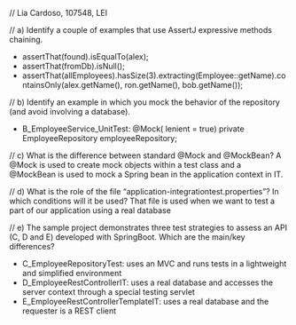// Lia Cardoso, 107548, LEI

// a) Identify a couple of examples that use AssertJ expressive methods chaining.
- assertThat(found).isEqualTo(alex);
- assertThat(fromDb).isNull();
- assertThat(allEmployees).hasSize(3).extracting(Employee::getName).containsOnly(alex.getName(), ron.getName(), bob.getName());

// b) Identify an example in which you mock the behavior of the repository (and avoid involving a database).
- B_EmployeeService_UnitTest:
@Mock( lenient = true)
private EmployeeRepository employeeRepository;

// c) What is the difference between standard @Mock and @MockBean?
A @Mock is used to create mock objects within a test class and a @MockBean
is used to mock a Spring bean in the application context in IT.

// d) What is the role of the file “application-integrationtest.properties”? In which conditions will it be used?
That file is used when we want to test a part of our application using a real database

// e) The sample project demonstrates three test strategies to assess an API (C, D and E) developed with SpringBoot. Which are the main/key differences?
- C_EmployeeRepositoryTest: uses an MVC and runs tests in a lightweight and simplified environment
- D_EmployeeRestControllerIT: uses a real database and accesses the server context through a special testing servlet
- E_EmployeeRestControllerTemplateIT: uses a real database and the requester is a REST client